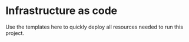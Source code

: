 # Infrastructure as code
Use the templates here to quickly deploy all resources needed to run this project.